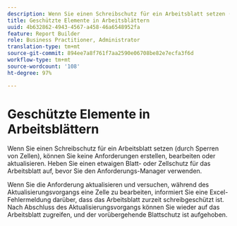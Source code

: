 ```yaml
---
description: Wenn Sie einen Schreibschutz für ein Arbeitsblatt setzen (durch Sperren von Zellen), können Sie keine Anforderungen erstellen, bearbeiten oder aktualisieren. Heben Sie einen etwaigen Blatt- oder Zellschutz für das Arbeitsblatt auf, bevor Sie den Anforderungs-Manager verwenden.
title: Geschützte Elemente in Arbeitsblättern
uuid: 4b632862-4943-4567-a458-46a6548952fa
feature: Report Builder
role: Business Practitioner, Administrator
translation-type: tm+mt
source-git-commit: 894ee7a8f761f7aa2590e06708be82e7ecfa3f6d
workflow-type: tm+mt
source-wordcount: '108'
ht-degree: 97%

---
```



# Geschützte Elemente in Arbeitsblättern

Wenn Sie einen Schreibschutz für ein Arbeitsblatt setzen (durch Sperren von Zellen), können Sie keine Anforderungen erstellen, bearbeiten oder aktualisieren. Heben Sie einen etwaigen Blatt- oder Zellschutz für das Arbeitsblatt auf, bevor Sie den Anforderungs-Manager verwenden.

Wenn Sie die Anforderung aktualisieren und versuchen, während des Aktualisierungsvorgangs eine Zelle zu bearbeiten, informiert Sie eine Excel-Fehlermeldung darüber, dass das Arbeitsblatt zurzeit schreibgeschützt ist. Nach Abschluss des Aktualisierungsvorgangs können Sie wieder auf das Arbeitsblatt zugreifen, und der vorübergehende Blattschutz ist aufgehoben.
